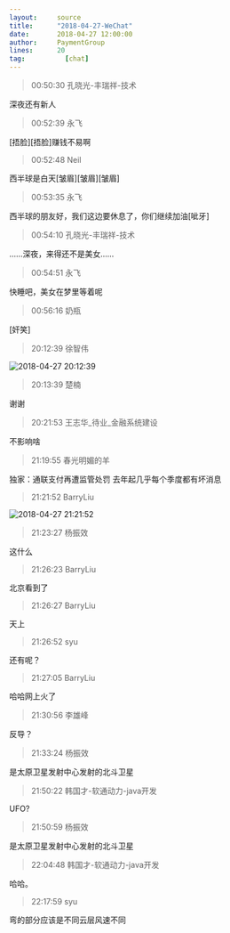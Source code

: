 ```yaml
---
layout:     source 
title:      "2018-04-27-WeChat"
date:       2018-04-27 12:00:00
author:     PaymentGroup
lines:      20 
tag:		  [chat]
---
```

> 00:50:30  孔晓光-丰瑞祥-技术  
   
深夜还有新人  
   
> 00:52:39  永飞  
   
[捂脸][捂脸]赚钱不易啊  
   
> 00:52:48  Neil  
   
西半球是白天[皱眉][皱眉][皱眉]  
   
> 00:53:35  永飞  
   
西半球的朋友好，我们这边要休息了，你们继续加油[呲牙]  
   
> 00:54:10  孔晓光-丰瑞祥-技术  
   
……深夜，来得还不是美女……  
   
> 00:54:51  永飞  
   
快睡吧，美女在梦里等着呢  
   
> 00:56:16  奶瓶  
   
[奸笑]  
   
> 20:12:39  徐智伟  
   
![2018-04-27 20:12:39](http://static.cocolian.cn/img/201804/20180427_201239.png) 
   
> 20:13:39  楚楠  
   
谢谢  
   
> 20:21:53  王志华_待业_金融系统建设  
   
不影响啥  
   
> 21:19:55  春光明媚的羊  
   
独家：通联支付再遭监管处罚 去年起几乎每个季度都有坏消息  
   
> 21:21:52  BarryLiu  
   
![2018-04-27 21:21:52](http://static.cocolian.cn/img/201804/20180427_212152.png) 
   
> 21:23:27  杨振效  
   
这什么  
   
> 21:26:23  BarryLiu  
   
北京看到了  
   
> 21:26:27  BarryLiu  
   
天上  
   
> 21:26:52  syu  
   
还有呢？  
   
> 21:27:05  BarryLiu  
   
哈哈网上火了  
   
> 21:30:56  李雄峰  
   
反导？  
   
> 21:33:24  杨振效  
   
是太原卫星发射中心发射的北斗卫星  
   
> 21:50:22  韩国才-软通动力-java开发  
   
UFO?  
   
> 21:50:59  杨振效  
   
是太原卫星发射中心发射的北斗卫星  
   
> 22:04:48  韩国才-软通动力-java开发  
   
哈哈。  
   
> 22:17:59  syu  
   
弯的部分应该是不同云层风速不同  
   

